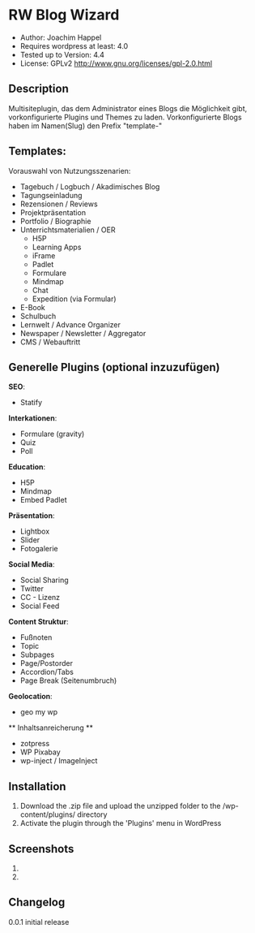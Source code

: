 RW Blog Wizard
====================

 - Author: Joachim Happel
 - Requires wordpress  at least: 4.0
 - Tested up to Version: 4.4
 - License: GPLv2  http://www.gnu.org/licenses/gpl-2.0.html
 
Description
---------------------
 Multisiteplugin, das dem Administrator eines Blogs die Möglichkeit gibt, vorkonfigurierte Plugins und Themes zu laden.
 Vorkonfigurierte Blogs haben im Namen(Slug) den Prefix "template-"
 
 
  
 
Templates:
---------------------
 Vorauswahl von Nutzungsszenarien:
 * Tagebuch / Logbuch / Akadimisches Blog
 * Tagungseinladung
 * Rezensionen / Reviews
 * Projektpräsentation
 * Portfolio / Biographie
 * Unterrichtsmaterialien / OER
    * H5P
    * Learning Apps
    * iFrame
    * Padlet
    * Formulare
    * Mindmap
    * Chat
    * Expedition (via Formular)
 * E-Book
 * Schulbuch
 * Lernwelt / Advance Organizer
 * Newspaper / Newsletter / Aggregator
 * CMS / Webauftritt

 
 Generelle Plugins (optional inzuzufügen)
 ------------------------
 **SEO**:
 * Statify
 
 **Interkationen**:

 * Formulare (gravity)
 * Quiz
 * Poll
 
 **Education**:

 * H5P
 * Mindmap 
 * Embed Padlet 
 
 **Präsentation**:

 * Lightbox
 * Slider
 * Fotogalerie
  
 **Social Media**:
 
 * Social Sharing
 * Twitter
 * CC - Lizenz
 * Social Feed
 
 **Content Struktur**:
 
 * Fußnoten
 * Topic
 * Subpages
 * Page/Postorder
 * Accordion/Tabs
 * Page Break (Seitenumbruch)
 
 
 **Geolocation**:
 
 * geo my wp

 ** Inhaltsanreicherung **
 * zotpress
 * WP Pixabay
 * wp-inject / ImageInject
 

Installation
---------------------
 
 1. Download the .zip file and upload the unzipped folder to the /wp-content/plugins/ directory
 2. Activate the plugin through the 'Plugins' menu in WordPress

Screenshots
---------------------
 
 1. 
 2. 
 
Changelog
---------------------

0.0.1 initial release
 
